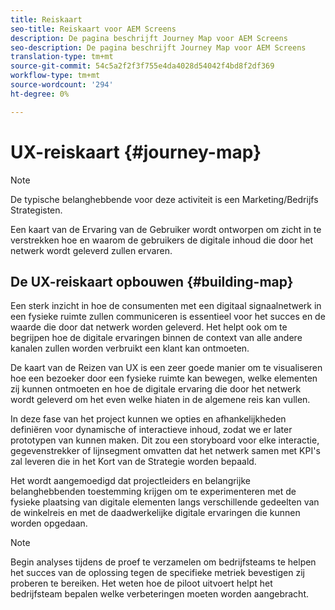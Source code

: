 ```yaml
---
title: Reiskaart
seo-title: Reiskaart voor AEM Screens
description: De pagina beschrijft Journey Map voor AEM Screens
seo-description: De pagina beschrijft Journey Map voor AEM Screens
translation-type: tm+mt
source-git-commit: 54c5a2f2f3f755e4da4028d54042f4bd8f2df369
workflow-type: tm+mt
source-wordcount: '294'
ht-degree: 0%

---
```



# UX-reiskaart {#journey-map}

>[!NOTE]
>
>De typische belanghebbende voor deze activiteit is een Marketing/Bedrijfs Strategisten.

Een kaart van de Ervaring van de Gebruiker wordt ontworpen om zicht in te verstrekken hoe en waarom de gebruikers de digitale inhoud die door het netwerk wordt geleverd zullen ervaren.

## De UX-reiskaart opbouwen {#building-map}

Een sterk inzicht in hoe de consumenten met een digitaal signaalnetwerk in een fysieke ruimte zullen communiceren is essentieel voor het succes en de waarde die door dat netwerk worden geleverd. Het helpt ook om te begrijpen hoe de digitale ervaringen binnen de context van alle andere kanalen zullen worden verbruikt een klant kan ontmoeten.

De kaart van de Reizen van UX is een zeer goede manier om te visualiseren hoe een bezoeker door een fysieke ruimte kan bewegen, welke elementen zij kunnen ontmoeten en hoe de digitale ervaring die door het netwerk wordt geleverd om het even welke hiaten in de algemene reis kan vullen.

In deze fase van het project kunnen we opties en afhankelijkheden definiëren voor dynamische of interactieve inhoud, zodat we er later prototypen van kunnen maken. Dit zou een storyboard voor elke interactie, gegevenstrekker of lijnsegment omvatten dat het netwerk samen met KPI&#39;s zal leveren die in het Kort van de Strategie worden bepaald.

Het wordt aangemoedigd dat projectleiders en belangrijke belanghebbenden toestemming krijgen om te experimenteren met de fysieke plaatsing van digitale elementen langs verschillende gedeelten van de winkelreis en met de daadwerkelijke digitale ervaringen die kunnen worden opgedaan.

>[!NOTE]
> Begin analyses tijdens de proef te verzamelen om bedrijfsteams te helpen het succes van de oplossing tegen de specifieke metriek bevestigen zij proberen te bereiken. Het weten hoe de piloot uitvoert helpt het bedrijfsteam bepalen welke verbeteringen moeten worden aangebracht.
